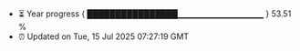- ⏳ Year progress { ████████████████▁▁▁▁▁▁▁▁▁▁▁▁▁▁ } 53.51 %
- ⏰ Updated on Tue, 15 Jul 2025 07:27:19 GMT


